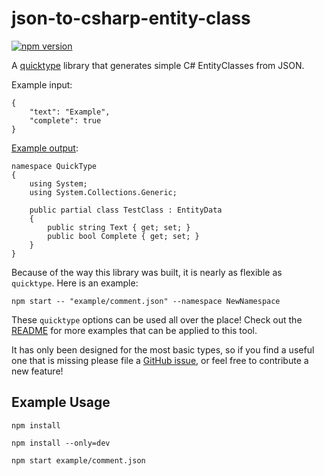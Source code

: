 # json-to-csharp-entity-class
[![npm version](https://badge.fury.io/js/json-to-csharp-entity-class.svg)](https://badge.fury.io/js/json-to-csharp-entity-class)

A [quicktype](https://github.com/quicktype/quicktype) library that generates simple C# EntityClasses from JSON.

Example input:

```
{
    "text": "Example",
    "complete": true
}
```

[Example output](https://docs.microsoft.com/en-us/azure/app-service-mobile/app-service-mobile-dotnet-backend-how-to-use-server-sdk#define-table-controller):

```
namespace QuickType
{
    using System;
    using System.Collections.Generic;

    public partial class TestClass : EntityData
    {
        public string Text { get; set; }
        public bool Complete { get; set; }
    }
}
```
Because of the way this library was built, it is nearly as flexible as `quicktype`. Here is an example:
```
npm start -- "example/comment.json" --namespace NewNamespace
```
These ```quicktype``` options can be used all over the place! Check out the [README](https://github.com/quicktype/quicktype/blob/master/README.md) for more examples that can be applied to this tool.


It has only been designed for the most basic types, so if you find a useful one that is missing please file a [GitHub issue](https://github.com/json-helpers/json-to-csharp-entity-class/issues/new), or feel free to contribute a new feature!


## Example Usage
`npm install`

`npm install --only=dev`

`npm start example/comment.json`

